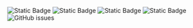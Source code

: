 ![Static Badge](https://img.shields.io/badge/blacklists-60-000000) ![Static Badge](https://img.shields.io/badge/blacklisted-3068572-cc0000) ![Static Badge](https://img.shields.io/badge/whitelisted-2243-00CC00) ![Static Badge](https://img.shields.io/badge/streaming_blacklist-28107-000000) ![GitHub issues](https://img.shields.io/github/issues/fabriziosalmi/blacklists)
